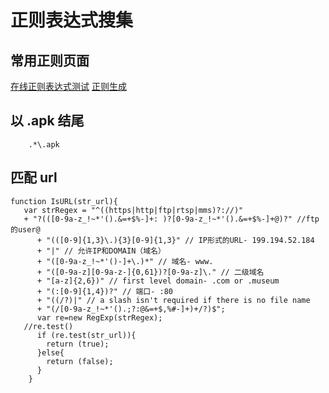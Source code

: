 # 正则表达式搜集


## 常用正则页面

[在线正则表达式测试](https://tool.oschina.net/regex/)
[正则生成](https://tool.lu/regex/)

## 以 .apk 结尾

```
    .*\.apk
```

## 匹配 url

```
function IsURL(str_url){
   var strRegex = "^((https|http|ftp|rtsp|mms)?://)"
   + "?(([0-9a-z_!~*'().&=+$%-]+: )?[0-9a-z_!~*'().&=+$%-]+@)?" //ftp的user@ 
      + "(([0-9]{1,3}\.){3}[0-9]{1,3}" // IP形式的URL- 199.194.52.184 
      + "|" // 允许IP和DOMAIN（域名）
      + "([0-9a-z_!~*'()-]+\.)*" // 域名- www. 
      + "([0-9a-z][0-9a-z-]{0,61})?[0-9a-z]\." // 二级域名 
      + "[a-z]{2,6})" // first level domain- .com or .museum 
      + "(:[0-9]{1,4})?" // 端口- :80 
      + "((/?)|" // a slash isn't required if there is no file name 
      + "(/[0-9a-z_!~*'().;?:@&=+$,%#-]+)+/?)$"; 
      var re=new RegExp(strRegex); 
   //re.test()
      if (re.test(str_url)){
        return (true); 
      }else{ 
        return (false); 
      }
    }
```
